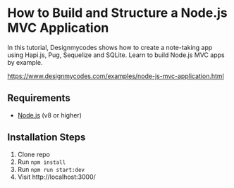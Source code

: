 # How to Build and Structure a Node.js MVC Application

In this tutorial, Designmycodes shows how to create a note-taking app using Hapi.js, Pug, Sequelize and SQLite. Learn to build Node.js MVC apps by example.

https://www.designmycodes.com/examples/node-js-mvc-application.html

## Requirements

* [Node.js](http://nodejs.org/) (v8 or higher)

## Installation Steps

1. Clone repo
2. Run `npm install`
3. Run `npm run start:dev`
4. Visit http://localhost:3000/
